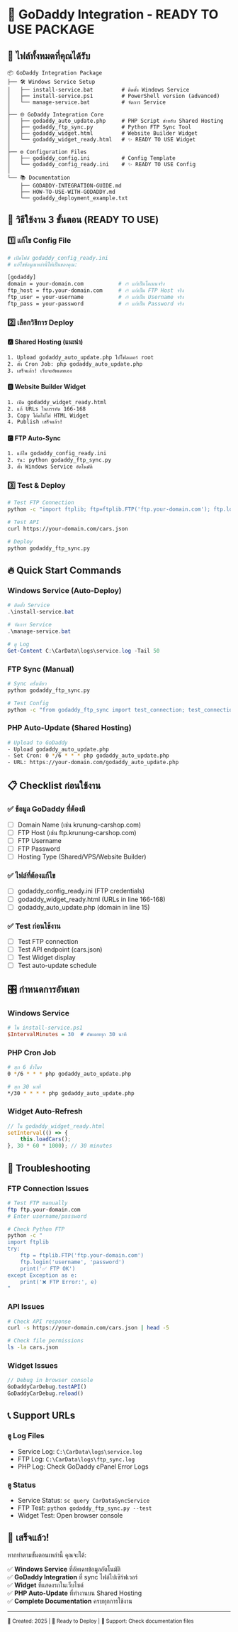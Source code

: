 # 🚀 GoDaddy Integration - READY TO USE PACKAGE

## 📁 ไฟล์ทั้งหมดที่คุณได้รับ
```
📦 GoDaddy Integration Package
├── 🛠️ Windows Service Setup
│   ├── install-service.bat         # ติดตั้ง Windows Service
│   ├── install-service.ps1         # PowerShell version (advanced)
│   └── manage-service.bat          # จัดการ Service
│
├── 🌐 GoDaddy Integration Core  
│   ├── godaddy_auto_update.php     # PHP Script สำหรับ Shared Hosting
│   ├── godaddy_ftp_sync.py         # Python FTP Sync Tool
│   ├── godaddy_widget.html         # Website Builder Widget
│   └── godaddy_widget_ready.html   # ✨ READY TO USE Widget
│
├── ⚙️ Configuration Files
│   ├── godaddy_config.ini          # Config Template  
│   └── godaddy_config_ready.ini    # ✨ READY TO USE Config
│
└── 📚 Documentation
    ├── GODADDY-INTEGRATION-GUIDE.md
    ├── HOW-TO-USE-WITH-GODADDY.md
    └── godaddy_deployment_example.txt
```

## 🎯 วิธีใช้งาน 3 ขั้นตอน (READY TO USE)

### 1️⃣ แก้ไข Config File
```bash
# เปิดไฟล์ godaddy_config_ready.ini
# แก้ไขข้อมูลเหล่านี้ให้เป็นของคุณ:

[godaddy]
domain = your-domain.com           # 🔥 แก้เป็นโดเมนจริง
ftp_host = ftp.your-domain.com     # 🔥 แก้เป็น FTP Host จริง
ftp_user = your-username           # 🔥 แก้เป็น Username จริง
ftp_pass = your-password           # 🔥 แก้เป็น Password จริง
```

### 2️⃣ เลือกวิธีการ Deploy
#### 🅰️ Shared Hosting (แนะนำ)
```bash
1. Upload godaddy_auto_update.php ไปโฟลเดอร์ root
2. ตั้ง Cron Job: php godaddy_auto_update.php
3. เสร็จแล้ว! เว็บจะอัพเดทเอง
```

#### 🅱️ Website Builder Widget  
```bash
1. เปิด godaddy_widget_ready.html
2. แก้ URLs ในบรรทัด 166-168
3. Copy โค้ดไปใส่ HTML Widget
4. Publish เสร็จแล้ว!
```

#### 🅲️ FTP Auto-Sync
```bash
1. แก้ไข godaddy_config_ready.ini
2. รัน: python godaddy_ftp_sync.py
3. ตั้ง Windows Service อัตโนมัติ
```

### 3️⃣ Test & Deploy
```bash
# Test FTP Connection
python -c "import ftplib; ftp=ftplib.FTP('ftp.your-domain.com'); ftp.login('user','pass'); print('✅ Connected')"

# Test API
curl https://your-domain.com/cars.json

# Deploy
python godaddy_ftp_sync.py
```

## 🔥 Quick Start Commands

### Windows Service (Auto-Deploy)
```powershell
# ติดตั้ง Service
.\install-service.bat

# จัดการ Service  
.\manage-service.bat

# ดู Log
Get-Content C:\CarData\logs\service.log -Tail 50
```

### FTP Sync (Manual)
```bash
# Sync ครั้งเดียว
python godaddy_ftp_sync.py

# Test Config
python -c "from godaddy_ftp_sync import test_connection; test_connection()"
```

### PHP Auto-Update (Shared Hosting)
```bash
# Upload to GoDaddy
- Upload godaddy_auto_update.php
- Set Cron: 0 */6 * * * php godaddy_auto_update.php
- URL: https://your-domain.com/godaddy_auto_update.php
```

## 📋 Checklist ก่อนใช้งาน

### ✅ ข้อมูล GoDaddy ที่ต้องมี
- [ ] Domain Name (เช่น krunung-carshop.com)
- [ ] FTP Host (เช่น ftp.krunung-carshop.com)  
- [ ] FTP Username
- [ ] FTP Password
- [ ] Hosting Type (Shared/VPS/Website Builder)

### ✅ ไฟล์ที่ต้องแก้ไข
- [ ] godaddy_config_ready.ini (FTP credentials)
- [ ] godaddy_widget_ready.html (URLs in line 166-168)
- [ ] godaddy_auto_update.php (domain in line 15)

### ✅ Test ก่อนใช้งาน
- [ ] Test FTP connection
- [ ] Test API endpoint (cars.json)
- [ ] Test Widget display
- [ ] Test auto-update schedule

## 🎛️ กำหนดการอัพเดท

### Windows Service
```ini
# ใน install-service.ps1
$IntervalMinutes = 30  # อัพเดททุก 30 นาที
```

### PHP Cron Job
```bash
# ทุก 6 ชั่วโมง
0 */6 * * * php godaddy_auto_update.php

# ทุก 30 นาที  
*/30 * * * * php godaddy_auto_update.php
```

### Widget Auto-Refresh
```javascript
// ใน godaddy_widget_ready.html
setInterval(() => {
    this.loadCars();
}, 30 * 60 * 1000); // 30 minutes
```

## 🐛 Troubleshooting

### FTP Connection Issues
```bash
# Test FTP manually
ftp ftp.your-domain.com
# Enter username/password

# Check Python FTP
python -c "
import ftplib
try:
    ftp = ftplib.FTP('ftp.your-domain.com')
    ftp.login('username', 'password')
    print('✅ FTP OK')
except Exception as e:
    print('❌ FTP Error:', e)
"
```

### API Issues
```bash
# Check API response
curl -s https://your-domain.com/cars.json | head -5

# Check file permissions
ls -la cars.json
```

### Widget Issues
```javascript
// Debug in browser console
GoDaddyCarDebug.testAPI()
GoDaddyCarDebug.reload()
```

## 📞 Support URLs

### ดู Log Files
- Service Log: `C:\CarData\logs\service.log`
- FTP Log: `C:\CarData\logs\ftp_sync.log`  
- PHP Log: Check GoDaddy cPanel Error Logs

### ดู Status
- Service Status: `sc query CarDataSyncService`
- FTP Test: `python godaddy_ftp_sync.py --test`
- Widget Test: Open browser console

## 🎉 เสร็จแล้ว!

หากทำตามขั้นตอนเหล่านี้ คุณจะได้:

✅ **Windows Service** ที่อัพเดทข้อมูลอัตโนมัติ  
✅ **GoDaddy Integration** ที่ sync ไฟล์ไปเซิร์ฟเวอร์  
✅ **Widget** ที่แสดงรถในเว็บไซต์  
✅ **PHP Auto-Update** ที่ทำงานบน Shared Hosting  
✅ **Complete Documentation** ครบทุกการใช้งาน

---
<small>📅 Created: 2025 | 🚀 Ready to Deploy | 🔧 Support: Check documentation files</small>
